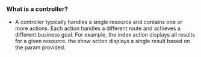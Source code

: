 ### What is a controller?
- A controller typically handles a single resource and contains one or more actions. Each action handles a different route and achieves a different business goal. For example, the index action displays all results for a given resource. the show action displays a single result based on the param provided.

